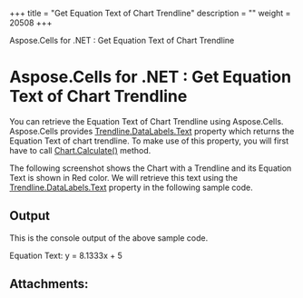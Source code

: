 +++
title = "Get Equation Text of Chart Trendline" 
description = "" 
weight = 20508 
+++

Aspose.Cells for .NET : Get Equation Text of Chart Trendline  

# Aspose.Cells for .NET : Get Equation Text of Chart Trendline


You can retrieve the Equation Text of Chart Trendline using Aspose.Cells. Aspose.Cells provides [Trendline.DataLabels.Text](https://apireference.aspose.com/net/cells/aspose.cells.charts/datalabels/properties/text) property which returns the Equation Text of chart trendline. To make use of this property, you will first have to call [Chart.Calculate()](https://apireference.aspose.com/net/cells/aspose.cells.charts/chart/methods/calculate) method.

The following screenshot shows the Chart with a Trendline and its Equation Text is shown in Red color. We will retrieve this text using the [Trendline.DataLabels.Text](https://apireference.aspose.com/net/cells/aspose.cells.charts/datalabels/properties/text) property in the following sample code.


## Output

This is the console output of the above sample code.

Equation Text: y = 8.1333x + 5

## Attachments:


